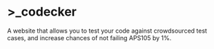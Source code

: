 # >\_codecker

A website that allows you to test your code against crowdsourced test cases, and increase chances of not failing APS105 by 1%.

